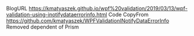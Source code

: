 BlogURL https://kmatyaszek.github.io/wpf%20validation/2019/03/13/wpf-validation-using-inotifydataerrorinfo.html
Code CopyFrom https://github.com/kmatyaszek/WPFValidationINotifyDataErrorInfo
Removed dependent of Prism
